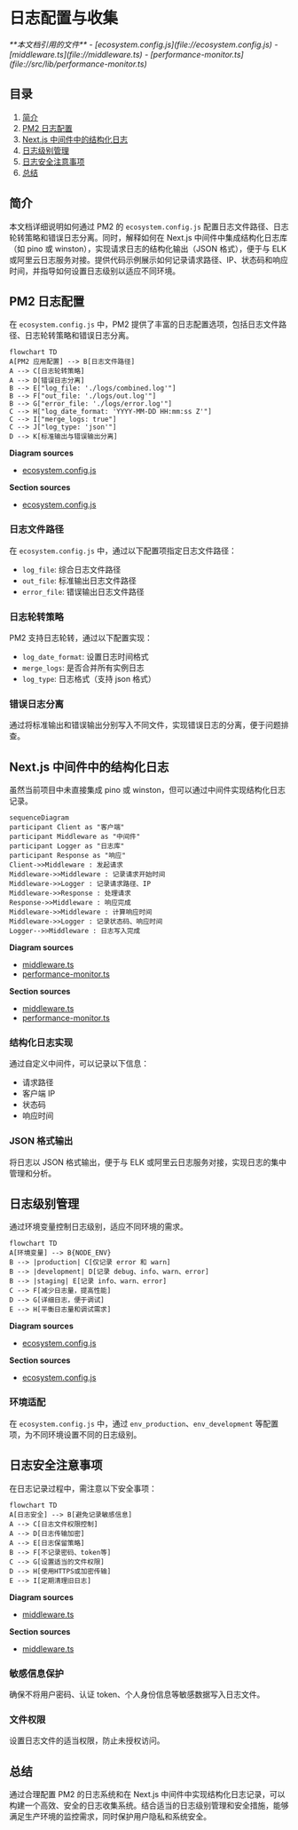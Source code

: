 # 日志配置与收集

<cite>
**本文档引用的文件**  
- [ecosystem.config.js](file://ecosystem.config.js)
- [middleware.ts](file://middleware.ts)
- [performance-monitor.ts](file://src/lib/performance-monitor.ts)
</cite>

## 目录
1. [简介](#简介)
2. [PM2 日志配置](#pm2-日志配置)
3. [Next.js 中间件中的结构化日志](#nextjs-中间件中的结构化日志)
4. [日志级别管理](#日志级别管理)
5. [日志安全注意事项](#日志安全注意事项)
6. [总结](#总结)

## 简介
本文档详细说明如何通过 PM2 的 `ecosystem.config.js` 配置日志文件路径、日志轮转策略和错误日志分离。同时，解释如何在 Next.js 中间件中集成结构化日志库（如 pino 或 winston），实现请求日志的结构化输出（JSON 格式），便于与 ELK 或阿里云日志服务对接。提供代码示例展示如何记录请求路径、IP、状态码和响应时间，并指导如何设置日志级别以适应不同环境。

## PM2 日志配置

在 `ecosystem.config.js` 中，PM2 提供了丰富的日志配置选项，包括日志文件路径、日志轮转策略和错误日志分离。

```mermaid
flowchart TD
A[PM2 应用配置] --> B[日志文件路径]
A --> C[日志轮转策略]
A --> D[错误日志分离]
B --> E["log_file: './logs/combined.log'"]
B --> F["out_file: './logs/out.log'"]
B --> G["error_file: './logs/error.log'"]
C --> H["log_date_format: 'YYYY-MM-DD HH:mm:ss Z'"]
C --> I["merge_logs: true"]
C --> J["log_type: 'json'"]
D --> K[标准输出与错误输出分离]
```

**Diagram sources**  
- [ecosystem.config.js](file://ecosystem.config.js#L0-L127)

**Section sources**  
- [ecosystem.config.js](file://ecosystem.config.js#L0-L127)

### 日志文件路径
在 `ecosystem.config.js` 中，通过以下配置项指定日志文件路径：
- `log_file`: 综合日志文件路径
- `out_file`: 标准输出日志文件路径
- `error_file`: 错误输出日志文件路径

### 日志轮转策略
PM2 支持日志轮转，通过以下配置实现：
- `log_date_format`: 设置日志时间格式
- `merge_logs`: 是否合并所有实例日志
- `log_type`: 日志格式（支持 json 格式）

### 错误日志分离
通过将标准输出和错误输出分别写入不同文件，实现错误日志的分离，便于问题排查。

## Next.js 中间件中的结构化日志

虽然当前项目中未直接集成 pino 或 winston，但可以通过中间件实现结构化日志记录。

```mermaid
sequenceDiagram
participant Client as "客户端"
participant Middleware as "中间件"
participant Logger as "日志库"
participant Response as "响应"
Client->>Middleware : 发起请求
Middleware->>Middleware : 记录请求开始时间
Middleware->>Logger : 记录请求路径、IP
Middleware->>Response : 处理请求
Response->>Middleware : 响应完成
Middleware->>Middleware : 计算响应时间
Middleware->>Logger : 记录状态码、响应时间
Logger-->>Middleware : 日志写入完成
```

**Diagram sources**  
- [middleware.ts](file://middleware.ts#L0-L50)
- [performance-monitor.ts](file://src/lib/performance-monitor.ts#L193-L220)

**Section sources**  
- [middleware.ts](file://middleware.ts#L0-L50)
- [performance-monitor.ts](file://src/lib/performance-monitor.ts#L193-L220)

### 结构化日志实现
通过自定义中间件，可以记录以下信息：
- 请求路径
- 客户端 IP
- 状态码
- 响应时间

### JSON 格式输出
将日志以 JSON 格式输出，便于与 ELK 或阿里云日志服务对接，实现日志的集中管理和分析。

## 日志级别管理

通过环境变量控制日志级别，适应不同环境的需求。

```mermaid
flowchart TD
A[环境变量] --> B{NODE_ENV}
B --> |production| C[仅记录 error 和 warn]
B --> |development| D[记录 debug、info、warn、error]
B --> |staging| E[记录 info、warn、error]
C --> F[减少日志量，提高性能]
D --> G[详细日志，便于调试]
E --> H[平衡日志量和调试需求]
```

**Diagram sources**  
- [ecosystem.config.js](file://ecosystem.config.js#L0-L127)

**Section sources**  
- [ecosystem.config.js](file://ecosystem.config.js#L0-L127)

### 环境适配
在 `ecosystem.config.js` 中，通过 `env_production`、`env_development` 等配置项，为不同环境设置不同的日志级别。

## 日志安全注意事项

在日志记录过程中，需注意以下安全事项：

```mermaid
flowchart TD
A[日志安全] --> B[避免记录敏感信息]
A --> C[日志文件权限控制]
A --> D[日志传输加密]
A --> E[日志保留策略]
B --> F[不记录密码、token等]
C --> G[设置适当的文件权限]
D --> H[使用HTTPS或加密传输]
E --> I[定期清理旧日志]
```

**Diagram sources**  
- [middleware.ts](file://middleware.ts#L0-L50)

**Section sources**  
- [middleware.ts](file://middleware.ts#L0-L50)

### 敏感信息保护
确保不将用户密码、认证 token、个人身份信息等敏感数据写入日志文件。

### 文件权限
设置日志文件的适当权限，防止未授权访问。

## 总结
通过合理配置 PM2 的日志系统和在 Next.js 中间件中实现结构化日志记录，可以构建一个高效、安全的日志收集系统。结合适当的日志级别管理和安全措施，能够满足生产环境的监控需求，同时保护用户隐私和系统安全。